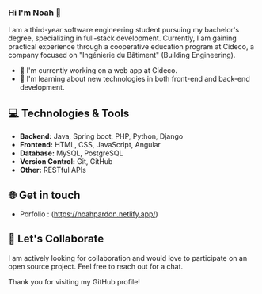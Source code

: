 ### Hi I'm Noah 👋

I am a third-year software engineering student pursuing my bachelor's degree, specializing in full-stack development. Currently, I am gaining practical experience through a cooperative education program at Cideco, a company focused on "Ingénierie du Bâtiment" (Building Engineering).

- 🏢 I'm currently working on a web app at Cideco.
- 📖 I'm learning about new technologies in both front-end and back-end development.

## 💻 Technologies & Tools

- **Backend:** Java, Spring boot, PHP, Python, Django
- **Frontend:** HTML, CSS, JavaScript, Angular
- **Database:** MySQL, PostgreSQL
- **Version Control:** Git, GitHub
- **Other:** RESTful APIs

## 🌐 Get in touch

- Porfolio : (https://noahpardon.netlify.app/)

## 🤝 Let's Collaborate

I am actively looking for collaboration and would love to participate on an open source project. Feel free to reach out for a chat.


Thank you for visiting my GitHub profile!
